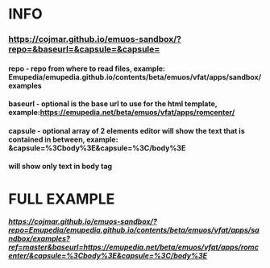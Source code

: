 # INFO
### https://cojmar.github.io/emuos-sandbox/?repo=&baseurl=&capsule=&capsule=
#### repo - repo from where to read files, example: Emupedia/emupedia.github.io/contents/beta/emuos/vfat/apps/sandbox/examples
#### baseurl - optional is the base url to use for the html template, example:https://emupedia.net/beta/emuos/vfat/apps/romcenter/
#### capsule - optional array of 2 elements editor will show the text that is contained in between, example: &capsule=%3Cbody%3E&capsule=%3C/body%3E
#### will show only text in body tag

# FULL EXAMPLE
##### https://cojmar.github.io/emuos-sandbox/?repo=Emupedia/emupedia.github.io/contents/beta/emuos/vfat/apps/sandbox/examples?ref=master&baseurl=https://emupedia.net/beta/emuos/vfat/apps/romcenter/&capsule=%3Cbody%3E&capsule=%3C/body%3E
